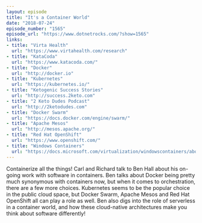 ```yaml
---
layout: episode
title: "It's a Container World"
date: "2018-07-24"
episode_number: "1565"
episode_url: "https://www.dotnetrocks.com/?show=1565"
links:
- title: "Virta Health"
  url: "https://www.virtahealth.com/research"
- title: "KataCoda"
  url: "https://www.katacoda.com/"
- title: "Docker"
  url: "http://docker.io"
- title: "Kubernetes"
  url: "https://kubernetes.io/"
- title: "Ketogenic Success Stories"
  url: "http://success.2keto.com"
- title: "2 Keto Dudes Podcast"
  url: "http://2ketodudes.com"
- title: "Docker Swarm"
  url: "https://docs.docker.com/engine/swarm/"
- title: "Apache Mesos"
  url: "http://mesos.apache.org/"
- title: "Red Hat OpenShift"
  url: "https://www.openshift.com/"
- title: "Windows Containers"
  url: "https://docs.microsoft.com/virtualization/windowscontainers/about/"
---
```


Containerize all the things! Carl and Richard talk to Ben Hall about his on-going work with software in containers. Ben talks about Docker being pretty much synonymous with containers now, but when it comes to orchestration, there are a few more choices. Kubernetes seems to be the popular choice in the public cloud space, but Docker Swarm, Apache Mesos and Red Hat OpenShift all can play a role as well. Ben also digs into the role of serverless in a container world, and how these cloud-native architectures make you think about software differently!
